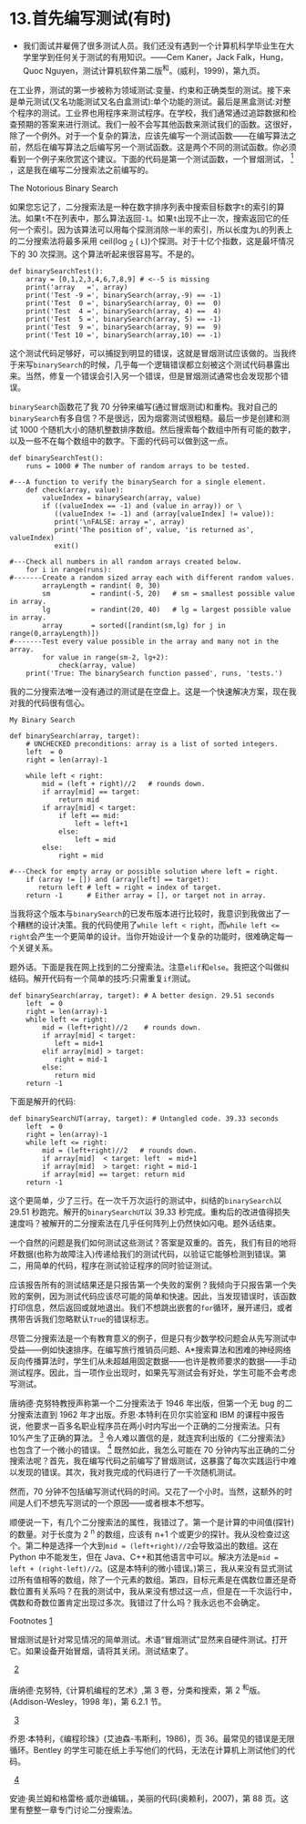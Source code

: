 # 13.首先编写测试(有时)

*   我们面试并雇佣了很多测试人员。我们还没有遇到一个计算机科学毕业生在大学里学到任何关于测试的有用知识。——Cem Kaner，Jack Falk，Hung，Quoc Nguyen，测试计算机软件第二版<sup>和</sup>。(威利，1999)，第九页。

在工业界，测试的第一步被称为领域测试:变量、约束和正确类型的测试。接下来是单元测试(又名功能测试又名白盒测试):单个功能的测试。最后是黑盒测试:对整个程序的测试。工业界也用程序来测试程序。在学校，我们通常通过追踪数据和检查预期的答案来进行测试。我们一般不会写其他函数来测试我们的函数。这很好，除了一个例外。对于一个复杂的算法，应该先编写一个测试函数——在编写算法之前，然后在编写算法之后编写另一个测试函数。这是两个不同的测试函数。你必须看到一个例子来欣赏这个建议。下面的代码是第一个测试函数，一个冒烟测试， [<sup>1</sup>](#Fn1) ，这是我在编写二分搜索法之前编写的。

The Notorious Binary Search

如果您忘记了，二分搜索法是一种在数字排序列表中搜索目标数字`t`的索引的算法。如果`t`不在列表中，那么算法返回`-1`。如果`t`出现不止一次，搜索返回它的任何一个索引。因为该算法可以用每个探测消除一半的索引，所以长度为`L`的列表上的二分搜索法将最多采用 ceil(log <sub>2</sub> ( `L`))个探测。对于十亿个指数，这是最坏情况下的 30 次探测。这个算法听起来很容易写。不是的。

```
def binarySearchTest(): 
    array = [0,1,2,3,4,6,7,8,9] # <--5 is missing
    print('array   =', array)
    print('Test -9 =', binarySearch(array,-9) == -1)
    print('Test  0 =', binarySearch(array, 0) ==  0)
    print('Test  4 =', binarySearch(array, 4) ==  4)
    print('Test  5 =', binarySearch(array, 5) == -1)
    print('Test  9 =', binarySearch(array, 9) ==  9)
    print('Test 10 =', binarySearch(array,10) == -1)

```

这个测试代码足够好，可以捕捉到明显的错误，这就是冒烟测试应该做的。当我终于来写`binarySearch`的时候，几乎每一个逻辑错误都立刻被这个测试代码暴露出来。当然，修复一个错误会引入另一个错误，但是冒烟测试通常也会发现那个错误。

`binarySearch`函数花了我 70 分钟来编写(通过冒烟测试)和重构。我对自己的`binarySearch`有多自信？不是很远，因为烟雾测试很粗糙。最后一步是创建和测试 1000 个随机大小的随机整数排序数组。然后搜索每个数组中所有可能的数字，以及一些不在每个数组中的数字。下面的代码可以做到这一点。

```
def binarySearchTest():
    runs = 1000 # The number of random arrays to be tested.

#---A function to verify the binarySearch for a single element.
    def check(array, value):
        valueIndex = binarySearch(array, value)
        if ((valueIndex == -1) and (value in array)) or \
           ((valueIndex != -1) and (array[valueIndex] != value)):
           print('\nFALSE: array =', array)
           print('The position of', value, 'is returned as', valueIndex)
           exit()

#---Check all numbers in all random arrays created below.
    for i in range(runs):
#-------Create a random sized array each with different random values.
        arrayLength = randint( 0, 30)
        sm          = randint(-5, 20)   # sm = smallest possible value in array.
        lg          = randint(20, 40)   # lg = largest possible value in array.
        array       = sorted([randint(sm,lg) for j in range(0,arrayLength)])
#-------Test every value possible in the array and many not in the array.
        for value in range(sm-2, lg+2):
            check(array, value)
    print('True: The binarySearch function passed', runs, 'tests.')

```

我的二分搜索法唯一没有通过的测试是在空盘上。这是一个快速解决方案，现在我对我的代码很有信心。

```
My Binary Search

def binarySearch(array, target):
    # UNCHECKED preconditions: array is a list of sorted integers.
    left  = 0
    right = len(array)-1

    while left < right:
        mid = (left + right)//2   # rounds down.
        if array[mid] == target:
            return mid
        if array[mid] < target:
            if left == mid:
                left = left+1 
            else:
                left = mid
        else:
            right = mid

#---Check for empty array or possible solution where left = right.
    if (array != []) and (array[left] == target):
       return left # left = right = index of target.
    return -1      # Either array = [], or target not in array.

```

当我将这个版本与`binarySearch`的已发布版本进行比较时，我意识到我做出了一个糟糕的设计决策。我的代码使用了`while left < right`，而`while left <= right`会产生一个更简单的设计。当你开始设计一个复杂的功能时，很难确定每一个关键关系。

题外话。下面是我在网上找到的二分搜索法。注意`elif`和`else`。我把这个叫做纠结码。解开代码有一个简单的技巧:只需重复`if`测试。

```
def binarySearch(array, target): # A better design. 29.51 seconds
    left  = 0
    right = len(array)-1
    while left <= right:
        mid = (left+right)//2    # rounds down.
        if array[mid] < target:
           left = mid+1
        elif array[mid] > target:
           right = mid-1
        else:
           return mid
    return -1

```

下面是解开的代码:

```
def binarySearchUT(array, target): # Untangled code. 39.33 seconds
    left  = 0
    right = len(array)-1
    while left <= right:
        mid = (left+right)//2   # rounds down.
        if array[mid]  < target: left  = mid+1
        if array[mid]  > target: right = mid-1
        if array[mid] == target: return mid
    return -1

```

这个更简单，少了三行。在一次千万次运行的测试中，纠结的`binarySearch`以 29.51 秒跑完。解开的`binarySearchUT`以 39.33 秒完成。重构后的改进值得损失速度吗？被解开的二分搜索法在几乎任何阵列上仍然快如闪电。题外话结束。

一个自然的问题是我们如何测试这些测试？答案是双重的。首先，我们有目的地将坏数据(也称为故障注入)传递给我们的测试代码，以验证它能够检测到错误。第二，用简单的代码，程序在测试验证程序的同时验证测试。

应该报告所有的测试结果还是只报告第一个失败的案例？我倾向于只报告第一个失败的案例，因为测试代码应该尽可能的简单和快速。因此，当发现错误时，该函数打印信息，然后返回或就地退出。我们不想跳出嵌套的`for`循环，展开递归，或者携带告诉我们忽略默认`True`的错误标志。

尽管二分搜索法是一个有教育意义的例子，但是只有少数学校问题会从先写测试中受益——例如快速排序。在编写旅行推销员问题、A*搜索算法和困难的神经网络反向传播算法时，学生们从未超越用固定数据——也许是教师要求的数据——手动测试程序。因此，当一项作业出现时，如果先写测试会有好处，学生可能不会考虑写测试。

唐纳德·克努特教授声称第一个二分搜索法于 1946 年出版，但第一个无 bug 的二分搜索法直到 1962 年才出版。乔恩·本特利在贝尔实验室和 IBM 的课程中报告说，他要求一百多名职业程序员在两小时内写出一个正确的二分搜索法。只有 10%产生了正确的算法。 [<sup>3</sup>](#Fn3) 令人难以置信的是，就连宾利出版的《二分搜索法》也包含了一个微小的错误。 [<sup>4</sup>](#Fn4) 既然如此，我怎么可能在 70 分钟内写出正确的二分搜索法呢？首先，我在编写代码之前编写了冒烟测试，这暴露了每次实践运行中难以发现的错误。其次，我对我完成的代码进行了一千次随机测试。

然而，70 分钟不包括编写测试代码的时间。又花了一个小时。当然，这额外的时间是人们不想先写测试的一个原因——或者根本不想写。

顺便说一下，有几个二分搜索法的属性，我错过了。第一个是计算的中间值(探针)的数量。对于长度为 2 <sup>n</sup> 的数组，应该有 n+1 个或更少的探针。我从没检查过这个。第二种是选择一个大到`mid = (left+right)//2`会导致溢出的数组。这在 Python 中不能发生，但在 Java、C++和其他语言中可以。解决方法是`mid = left + (right-left)//2`。(这是本特利的微小错误。)第三，我从来没有显式测试过所有值相等的数组，除了一个元素的数组。第四，目标元素是在偶数位置还是奇数位置有关系吗？在我的测试中，我从来没有想过这一点，但是在一千次运行中，偶数和奇数位置肯定出现过多次。我错过了什么吗？我永远也不会确定。

Footnotes [1](#Fn1_source)

冒烟测试是针对常见情况的简单测试。术语“冒烟测试”显然来自硬件测试。打开它。如果设备开始冒烟，请将其关闭。测试结束了。

  [2](#Fn2_source)

唐纳德·克努特,《计算机编程的艺术》,第 3 卷，分类和搜索，第 2 <sup>和</sup>版。(Addison-Wesley，1998 年)，第 6.2.1 节。

  [3](#Fn3_source)

乔恩·本特利，《编程珍珠》(艾迪森-韦斯利，1986)，页 36。最常见的错误是无限循环。Bentley 的学生可能在纸上手写他们的代码，无法在计算机上测试他们的代码。

  [4](#Fn4_source)

安迪·奥兰姆和格雷格·威尔逊编辑。，美丽的代码(奥赖利，2007)，第 88 页。这里有整整一章专门讨论二分搜索法。